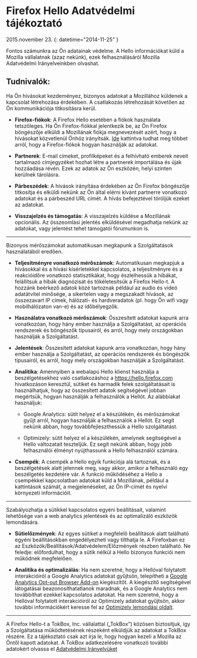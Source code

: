 # Firefox Hello Adatvédelmi tájékoztató

2015.november 23.
{: datetime="2014-11-25" }

Fontos számunkra az Ön adatainak védelme. A Hello információkat küld a Mozilla vállalatnak (azaz nekünk), ezek felhasználásáról Mozilla Adatvédelmi Irányelveinkben olvashat.

## Tudnivalók:

Ha Ön hívásokat kezdeményez, bizonyos adatokat a Mozillához küldenek a kapcsolat létrehozása érdekében. A csatlakozás létrehozását követően az Ön kommunikációja titkosításra kerül.

* **Firefox-fiókok**: A Firefox Hello esetében a fiókok használata tetszőleges. Ha Ön Firefox-fiókkal jelentkezik be, az Ön Firefox böngészője elküldi a Mozillának fiókja megnevezését azért, hogy a hívásokat közvetlenül Önhöz irányítsák. [Ide](https://www.mozilla.org/privacy/firefox-cloud/) kattintva tudhat meg többet arról, hogy a Firefox-fiókok hogyan használják az adatokat.

* **Partnerek**: E-mail címeket, profilképeket és a felhívható emberek neveit tartalmazó címjegyzéket hozhat létre a partnerek importálása és újak hozzáadása révén. Ezek az adatok az Ön eszközén, helyi szinten kerülnek tárolásra.

* **Párbeszédek**: A hívások irányítása érdekében az Ön Firefox böngészője titkosítja és elküldi nekünk az Ön által elérni kívánt partnerre vonatkozó adatokat és a párbeszéd URL címét. A hívás befejeztével töröljük ezeket az adatokat.

* **Visszajelzés és támogatás**: A visszajelzés küldése a Mozillának opcionális.  Az összeomlási jelentés elküldésével megadhatja nekünk az adatokat, vagy jelentést tehet támogatói fórumunkon is.

---------------------------------------

Bizonyos mérőszámokat automatikusan megkapunk a Szolgáltatások használatából eredően.

* **Teljesítményre vonatkozó mérőszámok**: Automatikusan megkapjuk a hívásokkal és a hívási kísérletekkel kapcsolatos, a teljesítményre és a reakcióidőre vonatkozó statisztikákat, hogy észlelhessük a hibákat, felállítsuk a hibák diagnózisát és tökéletesítsük a Firefox Hello-t.  A hozzánk beérkező adatok közé tartoznak például az audio és videó adatátvitel minősége, a sikertelen vagy a megszakadt hívások, az összezavart IP címek, hálózati- és hardveradatok (pl. hogy Ön wifi vagy mobilhálózaton van-e) és az időbélyegzők.

* **Használatra vonatkozó mérőszámok**: Összesített adatokat kapunk arra vonatkozóan, hogy hány ember használja a Szolgáltatást, az operációs rendszerek és böngészők típusairól, és arról, hogy mely országokban használják a Szolgáltatást.

* **Jelentések**: Összesített adatokat kapunk arra vonatkozóan, hogy hány ember használja a Szolgáltatást, az operációs rendszerek és böngészők típusairól, és arról, hogy mely országokban használják a Szolgáltatást.

* **Analitika**: Amennyiben a webalapú Hello klienst használja a beszélgetésekhez való csatlakozáshoz a https://hello.firefox.com hivatkozáson keresztül, sütiket és harmadik felek szolgáltatásait is használhatjuk, hogy az összesített adatok segítségével jobban megértsük, hogyan használják a felhasználók a Hellót. Az alábbiakat használjuk:

    * Google Analytics: sütit helyez el a készülékén, és mérőszámokat gyűjt arról, hogyan használják a felhasználók a Hellót. Ez segít nekünk abban, hogy továbbfejleszthessük a Hello szolgáltatást. 
    
    * Optimizely: sütit helyez el a készülékén, amelynek segítségével a Hello változatait teszteljük. Ez segít nekünk abban, hogy jobb felhasználói élményt nyújthassunk a Hello felhasználói számára.

* **Csempék**: A csempék a Hello egyik funkciója alá tartoznak, és a beszélgetések alatt jelennek meg, vagy akkor, amikor a felhasználó egy beszélgetés kezdetére vár. A funkció működéséhez a Hello a csempékkel kapcsolatban adatokat küld a Mozillának, például a kattintások számát, a megjelenéseket, az Ön IP-címét és nyelvi környezeti információit.

---------------------------------------

Szabályozhatja a sütikkel kapcsolatos egyéni beállításait, valamint lehetősége van a web analytics jelentések és
az optimalizáló eszközök lemondására.

* **Sütielőzmények**: Az egyes sütiket a megfelelő beállítások alatt található
egyéni beállításokban engedélyezheti vagy tilthatja le. A Firefoxban ez az
Eszközök/Beállítások/Adatvédelem/Előzmények részben található. Ne feledje:
előfordulhat, hogy a sütik nélkül a Hello bizonyos funkciói nem működnek megfelelően. 

* **Analitika és optimalizálás**: Ha nem szeretné, hogy a Hellóval folytatott interakcióiról
a Google Analytics adatokat gyűjtsön, telepítheti a [Google Analytics
Opt-out Browser Add-on](https://tools.google.com/dlpage/gaoptout) kiegészítőt. A kiegészítő segítségével látogatásai beazonosíthatatlanok maradnak, és a Google Analytics nem továbbíthat ezekkel kapcsolatos adatokat. Ha nem szeretné, hogy a Hellóval folytatott interakcióiról az Optimizely adatokat gyűjtsön, akkor további információkért keresse fel az [Optimizely lemondási oldalt](https://www.optimizely.com/opt_out).

---------------------------------------

A Firefox Hello-t a TokBox, Inc. vállalattal („TokBox”) közösen biztosítjuk, így a Szolgáltatása működtetésének részeként elküldjük az adatokat a TokBox részére.  Ez a tájékoztató csak azt írja le, hogy hogyan kezeli a Mozilla az Öntől kapott adatokat. A TokBox adatkezelésére vonatkozó további adatokért olvassa el [Adatvédelmi Irányelvüket]( https://tokbox.com/support/privacy-policy)
